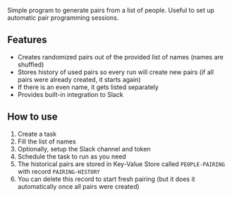 Simple program to generate pairs from a list of people. Useful to set up automatic pair programming sessions.

## Features
- Creates randomized pairs out of the provided list of names (names are shuffled)
- Stores history of used pairs so every run will create new pairs (if all pairs were already created, it starts again)
- If there is an even name, it gets listed separately
- Provides built-in integration to Slack

## How to use
1. Create a task
2. Fill the list of names
3. Optionally, setup the Slack channel and token
4. Schedule the task to run as you need
5. The historical pairs are stored in Key-Value Store called `PEOPLE-PAIRING` with record `PAIRING-HISTORY`
6. You can delete this record to start fresh pairing (but it does it automatically once all pairs were created)

